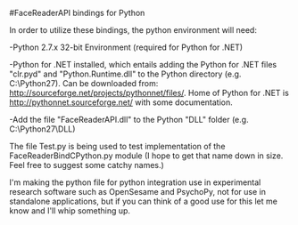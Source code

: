 #FaceReaderAPI bindings for Python

In order to utilize these bindings, the python environment will need:

-Python 2.7.x 32-bit Environment (required for Python for .NET)

-Python for .NET installed, which entails adding the Python for .NET files "clr.pyd" and "Python.Runtime.dll" to the Python directory (e.g. C:\Python27\). Can be downloaded from: http://sourceforge.net/projects/pythonnet/files/. Home of Python for .NET is http://pythonnet.sourceforge.net/ with some documentation.

-Add the file "FaceReaderAPI.dll" to the Python "DLL" folder (e.g. C:\Python27\DLL)


The file Test.py is being used to test implementation of the FaceReaderBindCPython.py module (I hope to get that name down in size. Feel free to suggest some catchy names.)

I'm making the python file for python integration use in experimental research software such as OpenSesame and PsychoPy, not for use in standalone applications, but if you can think of a good use for this let me know and I'll whip something up.
